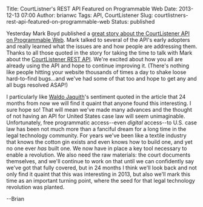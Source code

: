 Title: CourtListner's REST API Featured on Programmable Web
Date: 2013-12-13 07:00
Author: brianwc
Tags: API, CourtListener
Slug: courtlistners-rest-api-featured-on-programmable-web
Status: published

Yesterday Mark Boyd published a [great story about the CourtListener API
on Programmable
Web](http://blog.programmableweb.com/2013/12/12/courtlistener-api-is-sharing-the-potential-of-open-data/).
Mark talked to several of the API's early adopters and really learned
what the issues are and how people are addressing them. Thanks to all
those quoted in the story for taking the time to talk with Mark about
the [CourtListener REST
API](https://www.courtlistener.com/api/rest-info/). We're excited about
how you all are already using the API and hope to continue improving it.
(There's nothing like people hitting your website thousands of times a
day to shake loose hard-to-find bugs...and we've had some of that too
and hope to get any and all bugs resolved ASAP!)

I particularly like [Waldo Jaquith](http://waldo.jaquith.org/)'s
sentiment quoted in the article that 24 months from now we will find it
quaint that anyone found this interesting. I sure hope so! That will
mean we've made many advances and the thought of not having an API for
United States case law will seem unimaginable. Unfortunately, free
programmatic access--even *digital* access--to U.S. case law has been
not much more than a fanciful dream for a long time in the legal
technology community. For years we've been like a textile industry that
knows the cotton gin exists and even knows how to build one, and yet no
one ever *has* built one. We now have in place a key tool necessary to
enable a revolution. We also need the raw materials: the court documents
themselves, and we'll continue to work on that until we can confidently
say we've got that fully covered, but in 24 months I think we'll look
back and not only find it quaint that this was interesting in 2013, but
also we'll mark this time as an important turning point, where the seed
for that legal technology revolution was planted.

--Brian

